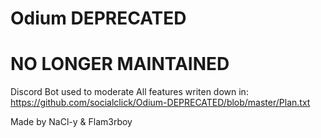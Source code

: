 # Odium DEPRECATED
# NO LONGER MAINTAINED

Discord Bot used to moderate
All features writen down in: https://github.com/socialclick/Odium-DEPRECATED/blob/master/Plan.txt


Made by NaCl-y & Flam3rboy


